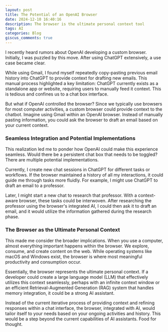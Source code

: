 ```yaml
---
layout: post
title: The Potential of an OpenAI Browser
date: 2024-12-10 16:40:16
description: The browser is the ultimate personal context tool
tags: AI
categories: Blog
giscus_comments: true
---
```


I recently heard rumors about OpenAI developing a custom browser. Initially, I was puzzled by this move. After using ChatGPT extensively, a use case became clear.

While using Gmail, I found myself repeatedly copy-pasting previous email history into ChatGPT to provide context for drafting new emails. This manual process highlighted a key limitation: ChatGPT currently exists as a standalone app or website, requiring users to manually feed it context. This is tedious and confines us to a chat box interface.

But what if OpenAI controlled the browser? Since we typically use browsers for most computer activities, a custom browser could provide context to the chatbot. Imagine using Gmail within an OpenAI browser. Instead of manually pasting information, you could ask the browser to draft an email based on your current context.

### Seamless Integration and Potential Implementations

This realization led me to ponder how OpenAI could make this experience seamless. Would there be a persistent chat box that needs to be toggled? There are multiple potential implementations.

Currently, I create new chat sessions in ChatGPT for different tasks or workflows. If the browser maintained a history of all my interactions, it could guide me through tasks more fluidly. For example, I might use ChatGPT to draft an email to a professor.

Later, I might start a new chat to research that professor. With a context-aware browser, these tasks could be interwoven. After researching the professor using the browser's integrated AI, I could then ask it to draft an email, and it would utilize the information gathered during the research phase.

### The Browser as the Ultimate Personal Context

This made me consider the broader implications. When you use a computer, almost everything important happens within the browser. We explore, consume, and create content on the web. While operating systems like macOS and Windows exist, the browser is where most meaningful productivity and consumption occur.

Essentially, the browser represents the ultimate personal context. If a developer could create a large language model (LLM) that effectively utilizes this context seamlessly, perhaps with an infinite context window or an efficient Retrieval-Augmented Generation (RAG) system that handles memory integration, it could be a strong AI assistant.

Instead of the current iterative process of providing context and refining responses within a chat interface, the browser, integrated with AI, would tailor itself to your needs based on your ongoing activities and history. This would be a step beyond the current capabilities of AI assistants. Food for thought.
